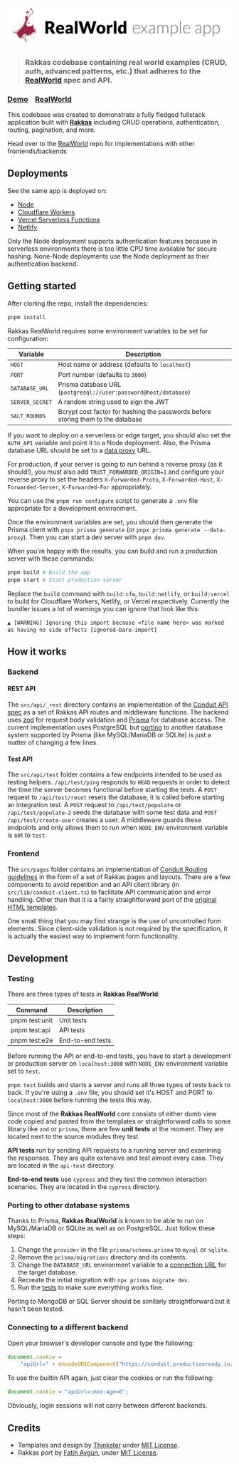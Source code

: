 # ![Rakkas RealWorld](logo.png)

> ### Rakkas codebase containing real world examples (CRUD, auth, advanced patterns, etc.) that adheres to the [RealWorld](https://github.com/gothinkster/realworld) spec and API.

### [Demo](https://realworld.rakkasjs.org/)&nbsp;&nbsp;&nbsp;&nbsp;[RealWorld](https://github.com/gothinkster/realworld)

This codebase was created to demonstrate a fully fledged fullstack application built with **[Rakkas](https://rakkasjs.org)** including CRUD operations, authentication, routing, pagination, and more.

Head over to the [RealWorld](https://github.com/gothinkster/realworld) repo for implementations with other frontends/backends

## Deployments

See the same app is deployed on:

- [Node](https://realworld.rakkasjs.org)
- [Cloudflare Workers](https://rakkas-realworld.rakkasjs.workers.dev/)
- [Vercel Serverless Functions](https://rakkas-realworld.vercel.app/)
- [Netlify](https://rakkas-realworld.netlify.app/)

Only the Node deployment supports authentication features because in serverless environments there is too little CPU time available for secure hashing. None-Node deployments use the Node deployment as their authentication backend.

## Getting started

After cloning the repo, install the dependencies:

```sh
pnpm install
```

Rakkas RealWorld requires some environment variables to be set for configuration:

| Variable        | Description                                                                      |
| --------------- | -------------------------------------------------------------------------------- |
| `HOST`          | Host name or address (defaults to `localhost`)                                   |
| `PORT`          | Port number (defaults to `3000`)                                                 |
| `DATABASE_URL`  | Prisma database URL (`postgresql://user:password@host/database`)                 |
| `SERVER_SECRET` | A random string used to sign the JWT                                             |
| `SALT_ROUNDS`   | Bcrypt cost factor for hashing the passwords before storing them to the database |

If you want to deploy on a serverless or edge target, you should also set the `AUTH_API` variable and point it to a Node deployment. Also, the Prisma database URL should be set to a [data proxy](https://www.prisma.io/docs/data-platform/data-proxy) URL.

For production, if your server is going to run behind a reverse proxy (as it should!), you must also add `TRUST_FORWARDED_ORIGIN=1` and configure your reverse proxy to set the headers `X-Forwarded-Proto`, `X-Forwarded-Host`, `X-Forwarded-Server`, `X-Forwarded-For` appropriately.

You can use the `pnpm run configure` script to generate a `.env` file appropriate for a development environment.

Once the environment variables are set, you should then generate the Prisma client with `pnpx prisma generate` (or `pnpx prisma generate --data-proxy`). Then you can start a dev server with `pnpm dev`.

When you're happy with the results, you can build and run a production server with these commands:

```sh
pnpm build # Build the app
pnpm start # Start production server
```

Replace the `build` command with `build:cfw`, `build:netlify`, or `build:vercel` to build for Cloudflare Workers, Netlify, or Vercel respectively. Currently the bundler issues a lot of warnings you can ignore that look like this:

```
▲ [WARNING] Ignoring this import because <file name here> was marked as having no side effects [ignored-bare-import]
```

## How it works

### Backend

#### REST API

The `src/api/_rest` directory contains an implementation of the [Conduit API spec](https://github.com/gothinkster/realworld/tree/master/api) as a set of Rakkas API routes and middleware functions. The backend uses [zod](https://github.com/colinhacks/zod) for request body validation and [Prisma](https://www.prisma.io) for database access. The current implementation uses PostgreSQL but [porting](#porting-to-other-database-systems) to another database system supported by Prisma (like MySQL/MariaDB or SQLite) is just a matter of changing a few lines.

#### Test API

The `src/api/test` folder contains a few endpoints intended to be used as testing helpers. `/api/test/ping` responds to `HEAD` requests in order to detect the time the server becomes functional before starting the tests. A `POST` request to `/api/test/reset` resets the database, it is called before starting an integration test. A `POST` request to `/api/test/populate` or `/api/test/populate-2` seeds the database with some test data and `POST /api/test/create-user` creates a user. A middleware guards these endpoints and only allows them to run when `NODE_ENV` environment variable is set to `test`.

### Frontend

The `src/pages` folder contains an implementation of [Conduit Routing guidelines](https://github.com/gothinkster/realworld/tree/master/spec#routing-guidelines) in the form of a set of Rakkas pages and layouts. There are a few components to avoid repetition and an API client library (in `src/lib/conduit-client.ts`) to facilitate API communication and error handling. Other than that it is a fairly straightforward port of the [original HTML templates](https://github.com/gothinkster/realworld-starter-kit/blob/master/FRONTEND_INSTRUCTIONS.md#layout).

One small thing that you may find strange is the use of uncontrolled form elements. Since client-side validation is not required by the specification, it is actually the easiest way to implement form functionality.

## Development

### Testing

There are three types of tests in **Rakkas RealWorld**:

| Command        | Description      |
| -------------- | ---------------- |
| pnpm test:unit | Unit tests       |
| pnpm test:api  | API tests        |
| pnpm test:e2e  | End-to-end tests |

Before running the API or end-to-end tests, you have to start a development or production server on `localhost:3000` with `NODE_ENV` environment variable set to `test`.

`pnpm test` builds and starts a server and runs all three types of tests back to back. If you're using a `.env` file, you should set it's HOST and PORT to `localhost:3000` before running the tests this way.

Since most of the **Rakkas RealWorld** core consists of either dumb view code copied and pasted from the templates or straightforward calls to some library like `zod` or `prisma`, there are few **unit tests** at the moment. They are located next to the source modules they test.

**API tests** run by sending API requests to a running server and examining the responses. They are quite extensive and test almost every case. They are located in the `api-test` directory.

**End-to-end tests** use `cypress` and they test the common interaction scenarios. They are located in the `cypress` directory.

### Porting to other database systems

Thanks to Prisma, **Rakkas RealWorld** is known to be able to run on MySQL/MariaDB or SQLite as well as on PostgreSQL. Just follow these steps:

1. Change the `provider` in the file `prisma/schema.prisma` to `mysql` or `sqlite`.
2. Remove the `prisma/migrations` directory and its contents.
3. Change the `DATABASE_URL` environment variable to a [connection URL](https://www.prisma.io/docs/reference/database-reference/connection-urls) for the target database.
4. Recreate the initial migration with `npx prisma migrate dev`.
5. Run the [tests](#testing) to make sure everything works fine.

Porting to MongoDB or SQL Server should be similarly straightforward but it hasn't been tested.

### Connecting to a different backend

Open your browser's developer console and type the following:

```js
document.cookie =
	"apiUrl=" + encodeURIComponent("https://conduit.productionready.io/api"); // Or any other compatible backend URL
```

To use the builtin API again, just clear the cookies or run the following:

```js
document.cookie = "apiUrl=;max-age=0";
```

Obviously, login sessions will not carry between different backends.

## Credits

- Templates and design by [Thinkster](https://thinkster.io) under [MIT License](https://opensource.org/licenses/MIT).
- Rakkas port by [Fatih Aygün](https://github.com/cyco130), under [MIT License](https://opensource.org/licenses/MIT).
